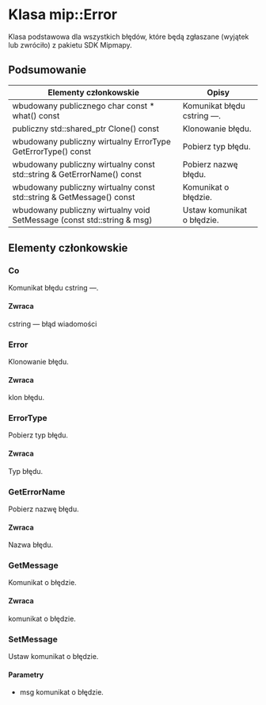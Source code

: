 # <a name="class-miperror"></a>Klasa mip::Error 
Klasa podstawowa dla wszystkich błędów, które będą zgłaszane (wyjątek lub zwróciło) z pakietu SDK Mipmapy.
  
## <a name="summary"></a>Podsumowanie
 Elementy członkowskie                        | Opisy                                
--------------------------------|---------------------------------------------
wbudowany publicznego char const * what() const  |  Komunikat błędu cstring —.
publiczny std::shared_ptr<Error> Clone() const  |  Klonowanie błędu.
wbudowany publiczny wirtualny ErrorType GetErrorType() const  |  Pobierz typ błędu.
wbudowany publiczny wirtualny const std::string & GetErrorName() const  |  Pobierz nazwę błędu.
wbudowany publiczny wirtualny const std::string & GetMessage() const  |  Komunikat o błędzie.
wbudowany publiczny wirtualny void SetMessage (const std::string & msg)  |  Ustaw komunikat o błędzie.
  
## <a name="members"></a>Elementy członkowskie
  
### <a name="what"></a>Co
Komunikat błędu cstring —.
  
#### <a name="returns"></a>Zwraca
cstring — błąd wiadomości
  
### <a name="error"></a>Error
Klonowanie błędu.
  
#### <a name="returns"></a>Zwraca
klon błędu.
  
### <a name="errortype"></a>ErrorType
Pobierz typ błędu.
  
#### <a name="returns"></a>Zwraca
Typ błędu.
  
### <a name="geterrorname"></a>GetErrorName
Pobierz nazwę błędu.
  
#### <a name="returns"></a>Zwraca
Nazwa błędu.
  
### <a name="getmessage"></a>GetMessage
Komunikat o błędzie.
  
#### <a name="returns"></a>Zwraca
komunikat o błędzie.
  
### <a name="setmessage"></a>SetMessage
Ustaw komunikat o błędzie.
  
#### <a name="parameters"></a>Parametry
* msg komunikat o błędzie.